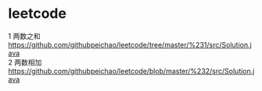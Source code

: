 # leetcode
1 两数之和 https://github.com/githubpeichao/leetcode/tree/master/%231/src/Solution.java  
2 两数相加 https://github.com/githubpeichao/leetcode/blob/master/%232/src/Solution.java
